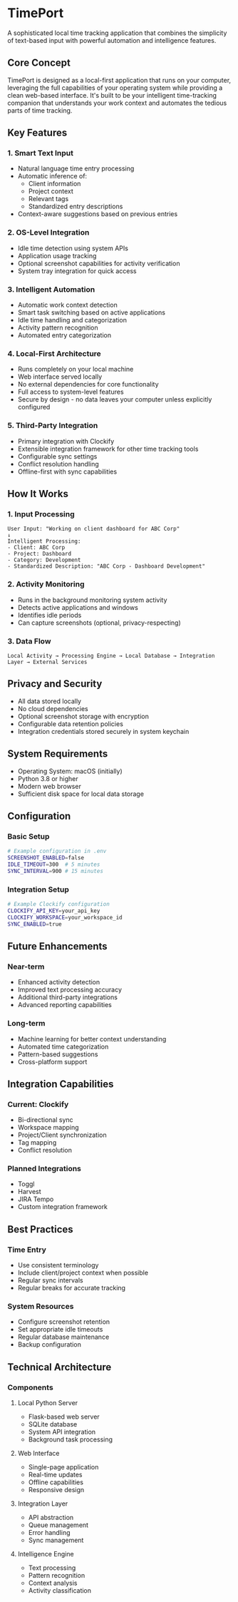 # TimePort

A sophisticated local time tracking application that combines the simplicity of text-based input with powerful automation and intelligence features.

## Core Concept

TimePort is designed as a local-first application that runs on your computer, leveraging the full capabilities of your operating system while providing a clean web-based interface. It's built to be your intelligent time-tracking companion that understands your work context and automates the tedious parts of time tracking.

## Key Features

### 1. Smart Text Input
- Natural language time entry processing
- Automatic inference of:
  - Client information
  - Project context
  - Relevant tags
  - Standardized entry descriptions
- Context-aware suggestions based on previous entries

### 2. OS-Level Integration
- Idle time detection using system APIs
- Application usage tracking
- Optional screenshot capabilities for activity verification
- System tray integration for quick access

### 3. Intelligent Automation
- Automatic work context detection
- Smart task switching based on active applications
- Idle time handling and categorization
- Activity pattern recognition
- Automated entry categorization

### 4. Local-First Architecture
- Runs completely on your local machine
- Web interface served locally
- No external dependencies for core functionality
- Full access to system-level features
- Secure by design - no data leaves your computer unless explicitly configured

### 5. Third-Party Integration
- Primary integration with Clockify
- Extensible integration framework for other time tracking tools
- Configurable sync settings
- Conflict resolution handling
- Offline-first with sync capabilities

## How It Works

### 1. Input Processing
```
User Input: "Working on client dashboard for ABC Corp"
↓
Intelligent Processing:
- Client: ABC Corp
- Project: Dashboard
- Category: Development
- Standardized Description: "ABC Corp - Dashboard Development"
```

### 2. Activity Monitoring
- Runs in the background monitoring system activity
- Detects active applications and windows
- Identifies idle periods
- Can capture screenshots (optional, privacy-respecting)

### 3. Data Flow
```
Local Activity → Processing Engine → Local Database → Integration Layer → External Services
```

## Privacy and Security

- All data stored locally
- No cloud dependencies
- Optional screenshot storage with encryption
- Configurable data retention policies
- Integration credentials stored securely in system keychain

## System Requirements

- Operating System: macOS (initially)
- Python 3.8 or higher
- Modern web browser
- Sufficient disk space for local data storage

## Configuration

### Basic Setup
```bash
# Example configuration in .env
SCREENSHOT_ENABLED=false
IDLE_TIMEOUT=300  # 5 minutes
SYNC_INTERVAL=900 # 15 minutes
```

### Integration Setup
```bash
# Example Clockify configuration
CLOCKIFY_API_KEY=your_api_key
CLOCKIFY_WORKSPACE=your_workspace_id
SYNC_ENABLED=true
```

## Future Enhancements

### Near-term
- Enhanced activity detection
- Improved text processing accuracy
- Additional third-party integrations
- Advanced reporting capabilities

### Long-term
- Machine learning for better context understanding
- Automated time categorization
- Pattern-based suggestions
- Cross-platform support

## Integration Capabilities

### Current: Clockify
- Bi-directional sync
- Workspace mapping
- Project/Client synchronization
- Tag mapping
- Conflict resolution

### Planned Integrations
- Toggl
- Harvest
- JIRA Tempo
- Custom integration framework

## Best Practices

### Time Entry
- Use consistent terminology
- Include client/project context when possible
- Regular sync intervals
- Regular breaks for accurate tracking

### System Resources
- Configure screenshot retention
- Set appropriate idle timeouts
- Regular database maintenance
- Backup configuration

## Technical Architecture

### Components
1. Local Python Server
   - Flask-based web server
   - SQLite database
   - System API integration
   - Background task processing

2. Web Interface
   - Single-page application
   - Real-time updates
   - Offline capabilities
   - Responsive design

3. Integration Layer
   - API abstraction
   - Queue management
   - Error handling
   - Sync management

4. Intelligence Engine
   - Text processing
   - Pattern recognition
   - Context analysis
   - Activity classification
